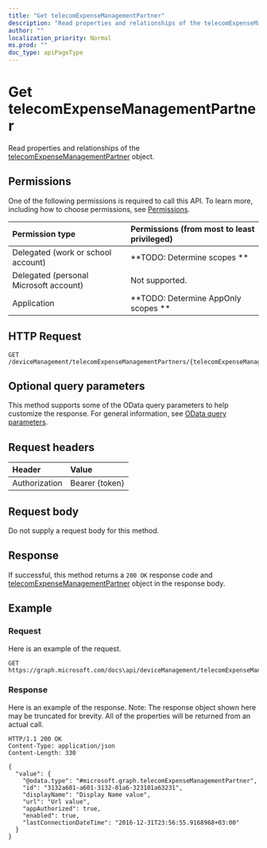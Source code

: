 ```yaml
---
title: "Get telecomExpenseManagementPartner"
description: "Read properties and relationships of the telecomExpenseManagementPartner object."
author: ""
localization_priority: Normal
ms.prod: ""
doc_type: apiPageType
---
```


# Get telecomExpenseManagementPartner

Read properties and relationships of the [telecomExpenseManagementPartner](../resources/telecomexpensemanagementpartner.md) object.

## Permissions
One of the following permissions is required to call this API. To learn more, including how to choose permissions, see [Permissions](/concepts/permissions-reference.md).

|Permission type|Permissions (from most to least privileged)|
|:---|:---|
|Delegated (work or school account)|**TODO: Determine scopes **|
|Delegated (personal Microsoft account)|Not supported.|
|Application|**TODO: Determine AppOnly scopes **|

## HTTP Request
<!-- {
  "blockType": "ignored"
}
-->
``` http
GET /deviceManagement/telecomExpenseManagementPartners/{telecomExpenseManagementPartnerId}
```

## Optional query parameters
This method supports some of the OData query parameters to help customize the response. For general information, see [OData query parameters](/graph/query-parameters).

## Request headers
|Header|Value|
|:---|:---|
|Authorization|Bearer {token}|

## Request body
Do not supply a request body for this method.

## Response
If successful, this method returns a `200 OK` response code and [telecomExpenseManagementPartner](../resources/telecomexpensemanagementpartner.md) object in the response body.

## Example

### Request
Here is an example of the request.
<!-- {
  "blockType": "request",
  "name": "get_telecomexpensemanagementpartner"
}
-->
``` http
GET https://graph.microsoft.com/docs\api/deviceManagement/telecomExpenseManagementPartners/{telecomExpenseManagementPartnerId}
```

### Response
Here is an example of the response. Note: The response object shown here may be truncated for brevity. All of the properties will be returned from an actual call.
<!-- {
  "blockType": "response",
  "truncated": true,
  "@odata.type": "microsoft.graph.telecomExpenseManagementPartner"
}
-->
``` http
HTTP/1.1 200 OK
Content-Type: application/json
Content-Length: 330

{
  "value": {
    "@odata.type": "#microsoft.graph.telecomExpenseManagementPartner",
    "id": "3132a601-a601-3132-01a6-323101a63231",
    "displayName": "Display Name value",
    "url": "Url value",
    "appAuthorized": true,
    "enabled": true,
    "lastConnectionDateTime": "2016-12-31T23:56:55.9168968+03:00"
  }
}
```


